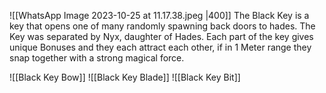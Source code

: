 
![[WhatsApp Image 2023-10-25 at 11.17.38.jpeg |400]]
The Black Key is a key that opens one of many randomly spawning back doors to hades.
The Key was separated by Nyx, daughter of Hades.
Each part of the key gives unique Bonuses and they each attract each other, if in 1 Meter range they snap together with a strong magical force.

![[Black Key Bow]]
![[Black Key Blade]]
![[Black Key Bit]]



